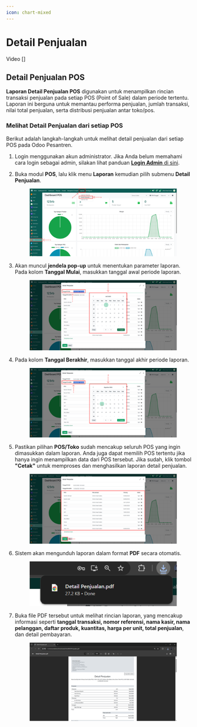 ```yaml
---
icon: chart-mixed
---
```


# Detail Penjualan

Video \[]

## Detail Penjualan POS

**Laporan Detail Penjualan POS** digunakan untuk menampilkan rincian transaksi penjualan pada setiap POS (Point of Sale) dalam periode tertentu. Laporan ini berguna untuk memantau performa penjualan, jumlah transaksi, nilai total penjualan, serta distribusi penjualan antar toko/pos.

### Melihat Detail Penjualan dari setiap POS

Berikut adalah langkah-langkah untuk melihat detail penjualan dari setiap POS pada Odoo Pesantren.

1. Login menggunakan akun administrator. Jika Anda belum memahami cara login sebagai admin, silakan lihat panduan [**Login Admin** di sini](../../panduan-login/login-admin.md).
2.  Buka modul **POS**, lalu klik menu **Laporan** kemudian pilih submenu **Detail Penjualan**.

    <figure><img src="../../.gitbook/assets/images-684.png" alt=""><figcaption></figcaption></figure>


3.  Akan muncul **jendela pop-up** untuk menentukan parameter laporan. Pada kolom **Tanggal Mulai**, masukkan tanggal awal periode laporan.

    <figure><img src="../../.gitbook/assets/images-685.png" alt=""><figcaption></figcaption></figure>


4.  Pada kolom **Tanggal Berakhir**, masukkan tanggal akhir periode laporan.

    <figure><img src="../../.gitbook/assets/images-686.png" alt=""><figcaption></figcaption></figure>


5.  Pastikan pilihan **POS/Toko** sudah mencakup seluruh POS yang ingin dimasukkan dalam laporan. Anda juga dapat memilih POS tertentu jika hanya ingin menampilkan data dari POS tersebut. Jika sudah, klik tombol **"Cetak"** untuk memproses dan menghasilkan laporan detail penjualan.

    <figure><img src="../../.gitbook/assets/images-687.png" alt=""><figcaption></figcaption></figure>


6.  Sistem akan mengunduh laporan dalam format **PDF** secara otomatis.

    <figure><img src="../../.gitbook/assets/images-688.png" alt=""><figcaption></figcaption></figure>


7.  Buka file PDF tersebut untuk melihat rincian laporan, yang mencakup informasi seperti **tanggal transaksi, nomor referensi, nama kasir, nama pelanggan, daftar produk, kuantitas, harga per unit, total penjualan**, dan detail pembayaran.

    <figure><img src="../../.gitbook/assets/images-689.png" alt=""><figcaption></figcaption></figure>
